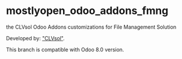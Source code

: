 mostlyopen_odoo_addons_fmng
===========================

the CLVsol Odoo Addons customizations for File Management Solution

Developed by: ["CLVsol"](http://clvsol.com). 

This branch is compatible with Odoo 8.0 version.
